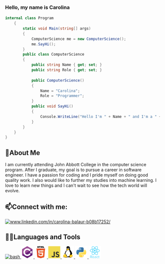 ### Hello, my name is Carolina

```C#
internal class Program
    {
        static void Main(string[] args)
        {
            ComputerScience me = new ComputerScience();
            me.SayHi();
        }
        public class ComputerScience
        {
            public string Name { get; set; }
            public string Role { get; set; }

            public ComputerScience()
            {
                Name = "Carolina";
                Role = "Programmer";
            }
            public void SayHi()
            {
                Console.WriteLine("Hello I'm " + Name + " and I'm a " + Role + "! Thank you for dropping by!"); 
            }
        }
    }
}
```

## 🚀About Me
I am currently attending John Abbott College in the computer science program. After I graduate, my goal is to pursue a career in software engineer. I have a passion for coding and I pride myself on doing good quality work. I also would like to further my studies into machine learning. I love to learn new things and I can't wait to see how the tech world will evolve. 

## 📫Connect with me:
<p align="left">
<a href="https://linkedin.com/in/www.linkedin.com/in/carolina-balaur-b08b17252/" target="blank"><img align="center" src="https://raw.githubusercontent.com/rahuldkjain/github-profile-readme-generator/master/src/images/icons/Social/linked-in-alt.svg" alt="www.linkedin.com/in/carolina-balaur-b08b17252/" height="30" width="40" /></a>
</p>

## 👨‍💻Languages and Tools
<p align="left"> <a href="https://www.gnu.org/software/bash/" target="_blank" rel="noreferrer"> <img src="https://www.vectorlogo.zone/logos/gnu_bash/gnu_bash-icon.svg" alt="bash" width="40" height="40"/> </a> <a href="https://www.w3schools.com/cs/" target="_blank" rel="noreferrer"> <img src="https://raw.githubusercontent.com/devicons/devicon/master/icons/csharp/csharp-original.svg" alt="csharp" width="40" height="40"/> </a> <a href="https://www.w3.org/html/" target="_blank" rel="noreferrer"> <img src="https://raw.githubusercontent.com/devicons/devicon/master/icons/html5/html5-original-wordmark.svg" alt="html5" width="40" height="40"/> </a> <a href="https://developer.mozilla.org/en-US/docs/Web/JavaScript" target="_blank" rel="noreferrer"> <img src="https://raw.githubusercontent.com/devicons/devicon/master/icons/javascript/javascript-original.svg" alt="javascript" width="40" height="40"/> </a> <a href="https://www.linux.org/" target="_blank" rel="noreferrer"> <img src="https://raw.githubusercontent.com/devicons/devicon/master/icons/linux/linux-original.svg" alt="linux" width="40" height="40"/> </a> <a href="https://www.python.org" target="_blank" rel="noreferrer"> <img src="https://raw.githubusercontent.com/devicons/devicon/master/icons/python/python-original.svg" alt="python" width="40" height="40"/> </a> <a href="https://reactjs.org/" target="_blank" rel="noreferrer"> <img src="https://raw.githubusercontent.com/devicons/devicon/master/icons/react/react-original-wordmark.svg" alt="react" width="40" height="40"/> </a> </p>


